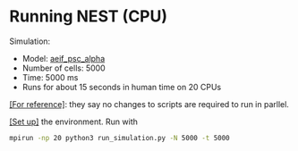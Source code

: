 # Running NEST (CPU)

Simulation:
- Model: [aeif_psc_alpha](https://nest-gpu.readthedocs.io/en/latest/models/index.html)
- Number of cells: 5000
- Time: 5000 ms
- Runs for about 15 seconds in human time on 20 CPUs

[[For reference]](https://nest-simulator.readthedocs.io/en/v3.6/hpc/parallel_computing.html#distributed-computing): they say no changes to scripts are required to run in parllel.

[[Set up]](https://github.com/raopr/neuroscience-on-FABRIC/tree/main/pointnet_simulation) the environment. Run with
```bash
mpirun -np 20 python3 run_simulation.py -N 5000 -t 5000
```
